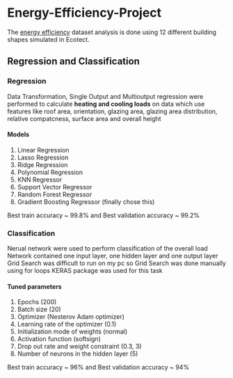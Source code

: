 # Energy-Efficiency-Project

The [energy efficiency](http://archive.ics.uci.edu/ml/datasets/energy+efficiency) dataset analysis is done using 12 different building shapes simulated in Ecotect.

## Regression and Classification

### Regression

Data Transformation, Single Output and Multioutput regression were performed to calculate **heating and cooling loads** on data which use features like roof area, orientation, glazing area, glazing area distribution, relative compatcness, surface area and overall height

#### Models
1) Linear Regression
2) Lasso Regression
3) Ridge Regression
4) Polynomial Regression
5) KNN Regressor
5) Support Vector Regressor
6) Random Forest Regressor
7) Gradient Boosting Regressor (finally chose this)

Best train accuracy ~ 99.8% and Best validation accuracy ~ 99.2%

### Classification
Nerual network were used to perform classification of the overall load
Network contained one input layer, one hidden layer and one output layer
Grid Search was difficult to run on my pc so Grid Search was done manually using for loops
KERAS package was used for this task

#### Tuned parameters
1) Epochs (200)
2) Batch size (20)
3) Optimizer (Nesterov Adam optimizer)
4) Learning rate of the optimizer (0.1)
5) Initialization mode of weights (normal)
6) Activation function (softsign)
7) Drop out rate and weight constraint (0.3, 3)
8) Number of neurons in the hidden layer (5)

Best train accuracy ~ 96% and Best validation accuracy ~ 94%




